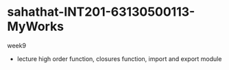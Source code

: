 # sahathat-INT201-63130500113-MyWorks
week9
- lecture high order function, closures function, import and export module
